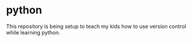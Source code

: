 # python
This repository is being setup to teach my kids how to use version control while learning python.
